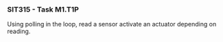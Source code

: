 ### SIT315 - Task M1.T1P

Using polling in the loop, read a sensor activate an actuator depending on reading.
